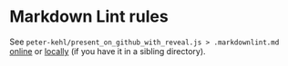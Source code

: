 # Markdown Lint rules

See `peter-kehl/present_on_github_with_reveal.js > .markdownlint.md`
[online](https://github.com/peter-kehl/present_on_github_with_reveal.js/blob/main/.markdownlint.md)
or [locally](../present_on_github_with_reveal.js/.markdownlint.md) (if you have it in a sibling
directory).
